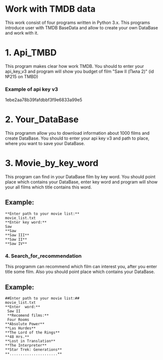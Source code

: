 # Work with TMDB data #

This work consist of four programs written in Python 3.x. This programs introduce user with TMDB BaseData and allow to create your own DataBase and work with it. 

# 1. Api_TMBD #

This program makes clear how work TMDB. You should to enter your api_key_v3 and program will show you budget of film "Saw II (Пила 2)" (id №215 on TMBD)

### Example of api key v3 ###
1ebe2aa78b39fafdbbf3f9e6833a99e5

# 2. Your_DataBase #

This programm allow you to download information about 1000 films and create DataBase. You should to enter your api key v3 and path to place, where you want to save your DataBase.

# 3. Movie_by_key_word #

This program can find in your DataBase film by key word. You should point place which contains your DataBase, enter key word and program will show your all films which title contains this word. 

## Example: ##
    **Enter path to your movie list:**
    movie_list.txt
    **Enter key word:**
    Saw 
    **Saw
    **Saw III**
    **Saw II**
    **Saw IV**
    
### 4. Search_for_recommendation ##

This programm can recommend which film can interest you, after you enter title some film. Also you should point place which contains your DataBase.
## Example: ##
    ##Enter path to your movie list:##
    movie_list.txt
    **Enter  word:**
     Saw II
     **Recomend films:**
     Four Rooms
    **Absolute Power**
    **Las Hurdes**
    **The Lord of the Rings**
    **48 Hrs.**
    **Lost in Translation**
    **The Interpreter**
    **Star Trek: Generations**
    **......................**

    
    
    


